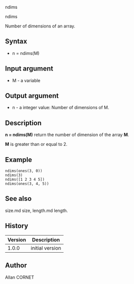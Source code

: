 



ndims


ndims

Number of dimensions of an array.

## Syntax

- n = ndims(M)

## Input argument

 - M - a variable

## Output argument

 - n - a integer value: Number of dimensions of M.

## Description


  <p><b>n = ndims(M)</b> return the number of dimension of the array <b>M</b>.</p>
  <p><b>M</b> is greater than or equal to 2.</p>


## Example

```Nelson
ndims(ones(3, 0))
ndims(3)
ndims([1 2 3 4 5])
ndims(ones(3, 4, 5))
```

## See also

size.md size, length.md length.
## History

|Version|Description|
|------|------|
|1.0.0|initial version|


## Author

Allan CORNET



